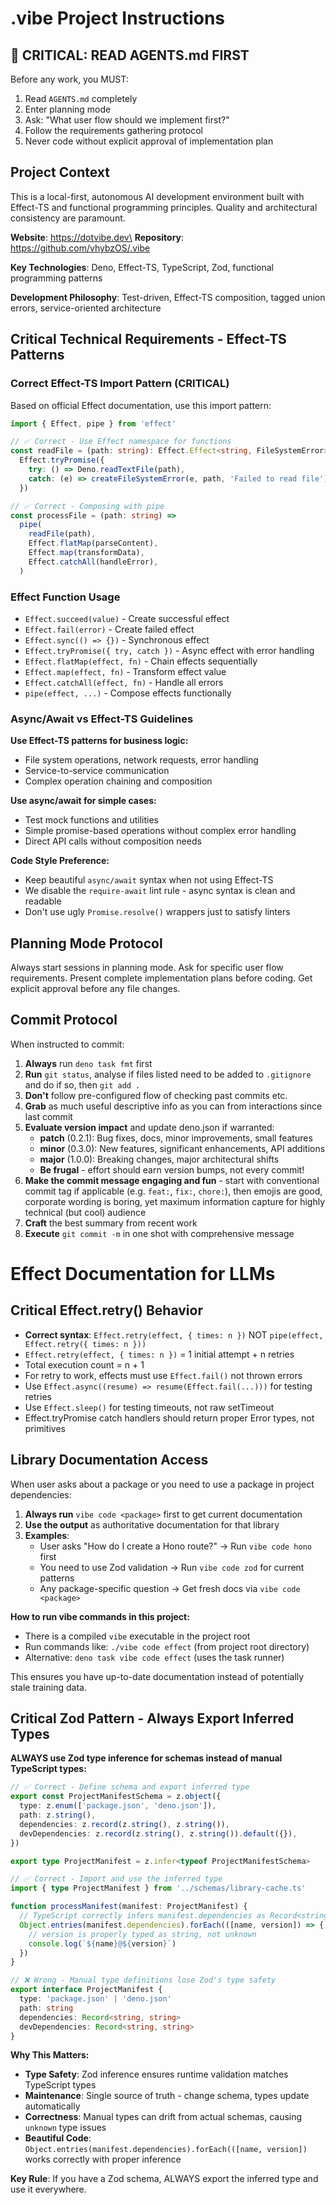 # .vibe Project Instructions

## 🚨 **CRITICAL: READ AGENTS.md FIRST**

Before any work, you MUST:

1. Read `AGENTS.md` completely
2. Enter planning mode
3. Ask: "What user flow should we implement first?"
4. Follow the requirements gathering protocol
5. Never code without explicit approval of implementation plan

## **Project Context**

This is a local-first, autonomous AI development environment built with Effect-TS and functional programming principles. Quality and architectural consistency are paramount.

**Website**: https://dotvibe.dev\
**Repository**: https://github.com/vhybzOS/.vibe

**Key Technologies**: Deno, Effect-TS, TypeScript, Zod, functional programming patterns

**Development Philosophy**: Test-driven, Effect-TS composition, tagged union errors, service-oriented architecture

## **Critical Technical Requirements - Effect-TS Patterns**

### **Correct Effect-TS Import Pattern (CRITICAL)**

Based on official Effect documentation, use this import pattern:

```typescript
import { Effect, pipe } from 'effect'

// ✅ Correct - Use Effect namespace for functions
const readFile = (path: string): Effect.Effect<string, FileSystemError> =>
  Effect.tryPromise({
    try: () => Deno.readTextFile(path),
    catch: (e) => createFileSystemError(e, path, 'Failed to read file'),
  })

// ✅ Correct - Composing with pipe
const processFile = (path: string) =>
  pipe(
    readFile(path),
    Effect.flatMap(parseContent),
    Effect.map(transformData),
    Effect.catchAll(handleError),
  )
```

### **Effect Function Usage**

- `Effect.succeed(value)` - Create successful effect
- `Effect.fail(error)` - Create failed effect
- `Effect.sync(() => {})` - Synchronous effect
- `Effect.tryPromise({ try, catch })` - Async effect with error handling
- `Effect.flatMap(effect, fn)` - Chain effects sequentially
- `Effect.map(effect, fn)` - Transform effect value
- `Effect.catchAll(effect, fn)` - Handle all errors
- `pipe(effect, ...)` - Compose effects functionally

### **Async/Await vs Effect-TS Guidelines**

**Use Effect-TS patterns for business logic:**

- File system operations, network requests, error handling
- Service-to-service communication
- Complex operation chaining and composition

**Use async/await for simple cases:**

- Test mock functions and utilities
- Simple promise-based operations without complex error handling
- Direct API calls without composition needs

**Code Style Preference:**

- Keep beautiful `async/await` syntax when not using Effect-TS
- We disable the `require-await` lint rule - async syntax is clean and readable
- Don't use ugly `Promise.resolve()` wrappers just to satisfy linters

## **Planning Mode Protocol**

Always start sessions in planning mode. Ask for specific user flow requirements. Present complete implementation plans before coding. Get explicit approval before any file changes.

## **Commit Protocol**

When instructed to commit:

1. **Always** run `deno task fmt` first
2. **Run** `git status`, analyse if files listed need to be added to `.gitignore` and do if so, then `git add .`
3. **Don't** follow pre-configured flow of checking past commits etc.
4. **Grab** as much useful descriptive info as you can from interactions since last commit
5. **Evaluate version impact** and update deno.json if warranted:
   - **patch** (0.2.1): Bug fixes, docs, minor improvements, small features
   - **minor** (0.3.0): New features, significant enhancements, API additions
   - **major** (1.0.0): Breaking changes, major architectural shifts
   - **Be frugal** - effort should earn version bumps, not every commit!
6. **Make the commit message engaging and fun** - start with conventional commit tag if applicable (e.g. `feat:`, `fix:`, `chore:`), then emojis are good, corporate wording is boring, yet maximum information capture for highly technical (but cool) audience
7. **Craft** the best summary from recent work
8. **Execute** `git commit -m` in one shot with comprehensive message

# Effect Documentation for LLMs

## Critical Effect.retry() Behavior

- **Correct syntax**: `Effect.retry(effect, { times: n })` NOT `pipe(effect, Effect.retry({ times: n }))`
- `Effect.retry(effect, { times: n })` = 1 initial attempt + n retries
- Total execution count = n + 1
- For retry to work, effects must use `Effect.fail()` not thrown errors
- Use `Effect.async((resume) => resume(Effect.fail(...)))` for testing retries
- Use `Effect.sleep()` for testing timeouts, not raw setTimeout
- Effect.tryPromise catch handlers should return proper Error types, not primitives

## Library Documentation Access

When user asks about a package or you need to use a package in project dependencies:

1. **Always run** `vibe code <package>` first to get current documentation
2. **Use the output** as authoritative documentation for that library
3. **Examples**:
   - User asks "How do I create a Hono route?" → Run `vibe code hono` first
   - You need to use Zod validation → Run `vibe code zod` for current patterns
   - Any package-specific question → Get fresh docs via `vibe code <package>`

**How to run vibe commands in this project:**

- There is a compiled `vibe` executable in the project root
- Run commands like: `./vibe code effect` (from project root directory)
- Alternative: `deno task vibe code effect` (uses the task runner)

This ensures you have up-to-date documentation instead of potentially stale training data.

## **Critical Zod Pattern - Always Export Inferred Types**

**ALWAYS use Zod type inference for schemas instead of manual TypeScript types:**

```typescript
// ✅ Correct - Define schema and export inferred type
export const ProjectManifestSchema = z.object({
  type: z.enum(['package.json', 'deno.json']),
  path: z.string(),
  dependencies: z.record(z.string(), z.string()),
  devDependencies: z.record(z.string(), z.string()).default({}),
})

export type ProjectManifest = z.infer<typeof ProjectManifestSchema>
```

```typescript
// ✅ Correct - Import and use the inferred type
import { type ProjectManifest } from '../schemas/library-cache.ts'

function processManifest(manifest: ProjectManifest) {
  // TypeScript correctly infers manifest.dependencies as Record<string, string>
  Object.entries(manifest.dependencies).forEach(([name, version]) => {
    // version is properly typed as string, not unknown
    console.log(`${name}@${version}`)
  })
}
```

```typescript
// ❌ Wrong - Manual type definitions lose Zod's type safety
export interface ProjectManifest {
  type: 'package.json' | 'deno.json'
  path: string
  dependencies: Record<string, string>
  devDependencies: Record<string, string>
}
```

**Why This Matters:**

- **Type Safety**: Zod inference ensures runtime validation matches TypeScript types
- **Maintenance**: Single source of truth - change schema, types update automatically
- **Correctness**: Manual types can drift from actual schemas, causing `unknown` type issues
- **Beautiful Code**: `Object.entries(manifest.dependencies).forEach(([name, version])` works correctly with proper inference

**Key Rule**: If you have a Zod schema, ALWAYS export the inferred type and use it everywhere.
